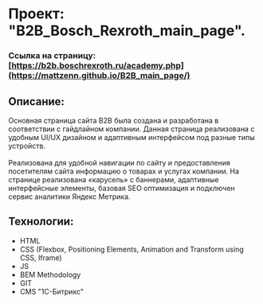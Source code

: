 # Проект: "B2B_Bosch_Rexroth_main_page".

### Ссылка на страницу: [https://b2b.boschrexroth.ru/academy.php](https://mattzenn.github.io/B2B_main_page/)

## Описание:

Основная страница сайта B2B была создана и разработана в соответствии с гайдлайном компании. Данная страница реализована с удобным UI/UX дизайном и адаптивным интерфейсом под разные типы устройств. <br><br>Реализована для удобной навигации по сайту и предоставления посетителям сайта информацию о товарах и услугах компании. На странице реализована «карусель» с баннерами, адаптивные интерфейсные элементы, базовая SEO оптимизация и подключен сервис аналитики Яндекс Метрика.

## Технологии:

* HTML
* CSS (Flexbox, Positioning Elements, Animation and Transform using CSS, Iframe)
* JS
* BEM Methodology
* GIT
* CMS "1С-Битрикс"
